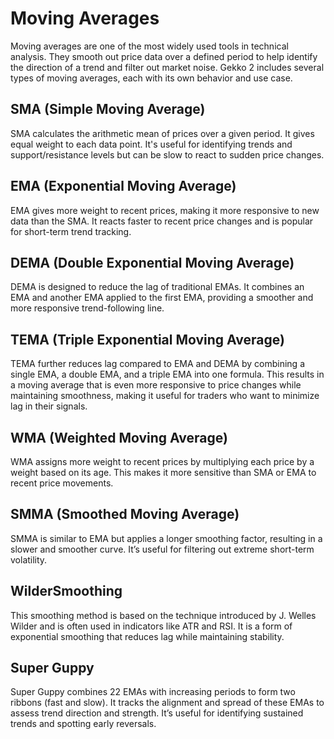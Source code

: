 # Moving Averages

Moving averages are one of the most widely used tools in technical analysis. They smooth out price data over a defined period to help identify the direction of a trend and filter out market noise. Gekko 2 includes several types of moving averages, each with its own behavior and use case.

## **SMA (Simple Moving Average)**

SMA calculates the arithmetic mean of prices over a given period. It gives equal weight to each data point. It's useful for identifying trends and support/resistance levels but can be slow to react to sudden price changes.

## **EMA (Exponential Moving Average)**

EMA gives more weight to recent prices, making it more responsive to new data than the SMA. It reacts faster to recent price changes and is popular for short-term trend tracking.

## **DEMA (Double Exponential Moving Average)**

DEMA is designed to reduce the lag of traditional EMAs. It combines an EMA and another EMA applied to the first EMA, providing a smoother and more responsive trend-following line.

## **TEMA (Triple Exponential Moving Average)**

TEMA further reduces lag compared to EMA and DEMA by combining a single EMA, a double EMA, and a triple EMA into one formula. This results in a moving average that is even more responsive to price changes while maintaining smoothness, making it useful for traders who want to minimize lag in their signals.

## **WMA (Weighted Moving Average)**

WMA assigns more weight to recent prices by multiplying each price by a weight based on its age. This makes it more sensitive than SMA or EMA to recent price movements.

## **SMMA (Smoothed Moving Average)**

SMMA is similar to EMA but applies a longer smoothing factor, resulting in a slower and smoother curve. It’s useful for filtering out extreme short-term volatility.

## **WilderSmoothing**

This smoothing method is based on the technique introduced by J. Welles Wilder and is often used in indicators like ATR and RSI. It is a form of exponential smoothing that reduces lag while maintaining stability.

## Super Guppy

Super Guppy combines 22 EMAs with increasing periods to form two ribbons (fast and slow). It tracks the alignment and spread of these EMAs to assess trend direction and strength. It’s useful for identifying sustained trends and spotting early reversals.